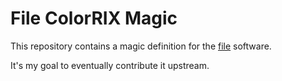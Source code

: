 # File ColorRIX Magic

This repository contains a magic definition for the [file](https://github.com/file/file) software.

It's my goal to eventually contribute it upstream.
